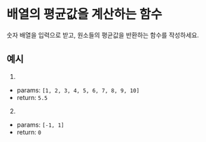 # 배열의 평균값을 계산하는 함수

숫자 배열을 입력으로 받고, 원소들의 평균값을 반환하는 함수를 작성하세요.

## 예시

1. 
  - params: `[1, 2, 3, 4, 5, 6, 7, 8, 9, 10]`
  - return: `5.5`

2. 
  - params: `[-1, 1]`
  - return: `0`
  